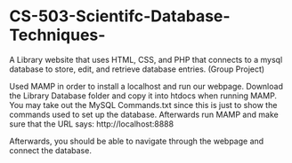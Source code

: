 # CS-503-Scientifc-Database-Techniques-
A Library website that uses HTML, CSS, and PHP that connects to a mysql database to store, edit, and retrieve database entries. (Group Project)

Used MAMP in order to install a localhost and run our webpage. Download the Library Database folder and copy it into htdocs when running MAMP. You may take out the MySQL Commands.txt since 
this is just to show the commands used to set up the database. Afterwards run MAMP and make sure that the URL says: http://localhost:8888

Afterwards, you should be able to navigate through the webpage and connect the database. 
